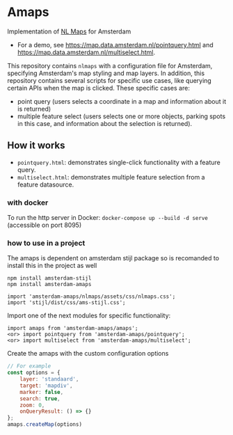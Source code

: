 # Amaps
Implementation of [NL Maps](https://nlmaps.nl) for Amsterdam

* For a demo, see https://map.data.amsterdam.nl/pointquery.html and https://map.data.amsterdam.nl/multiselect.html.

This repository contains `nlmaps` with a configuration file for Amsterdam, specifying Amsterdam's map styling and map layers. In addition, this repository contains several scripts for specific use cases, like querying certain APIs when the map is clicked. These specific cases are:

* point query (users selects a coordinate in a map and information about it is returned)
* multiple feature select (users selects one or more objects, parking spots in this case, and information about the selection is returned).

## How it works

- `pointquery.html`: demonstrates single-click functionality with a feature query.
- `multiselect.html`: demonstrates multiple feature selection from a feature datasource.

### with docker

To run the http server in Docker: `docker-compose up --build -d serve` (accessible on port 8095)

### how to use in a project

The amaps is dependent on amsterdam stijl package so is recomanded to install this in the project as well

    npm install amsterdam-stijl
    npm install amsterdam-amaps

    import 'amsterdam-amaps/nlmaps/assets/css/nlmaps.css';
    import 'stijl/dist/css/ams-stijl.css';

Import one of the next modules for specific functionality:

    import amaps from 'amsterdam-amaps/amaps';
    <or> import pointquery from 'amsterdam-amaps/pointquery';
    <or> import multiselect from 'amsterdam-amaps/multiselect';

Create the amaps with the custom configuration options

```js static
// For example
const options = {
    layer: 'standaard',
    target: 'mapdiv',
    marker: false,
    search: true,
    zoom: 0,
    onQueryResult: () => {}
};
amaps.createMap(options)
```
